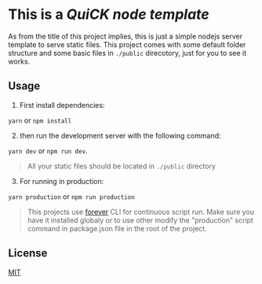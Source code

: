 # This is a _QuiCK node template_

As from the title of this project implies, this is just a simple nodejs server template to serve static files.
This project comes with some default folder structure and some basic files in `./public` direcotory, just for you to see it works.

## Usage

1. First install dependencies:

`yarn` or `npm install`

2. then run the development server with the following command:

`yarn dev` or `npm run dev`.

> All your static files should be located in `./public` directory

3. For running in production:

`yarn production` or `npm run production`

> This projects use [forever](https://github.com/foreverjs/forever#readme) CLI for continuous script run.
> Make sure you have it installed globaly or to use other modify the "production" script command in package.json file in the root of the project.

## License

[MIT](https://opensource.org/licenses/MIT)
